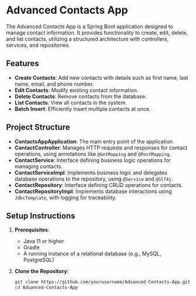 # Advanced Contacts App

The Advanced Contacts App is a Spring Boot application designed to manage contact information. It provides functionality
to create, edit, delete, and list contacts, utilizing a structured architecture with controllers, services, and
repositories.

## Features

- **Create Contacts**: Add new contacts with details such as first name, last name, email, and phone number.
- **Edit Contacts**: Modify existing contact information.
- **Delete Contacts**: Remove contacts from the database.
- **List Contacts**: View all contacts in the system.
- **Batch Insert**: Efficiently insert multiple contacts at once.

## Project Structure

- **ContactsAppApplication**: The main entry point of the application.
- **ContactController**: Manages HTTP requests and responses for contact operations, using annotations like
  `@GetMapping` and `@PostMapping`.
- **ContactService**: Interface defining business logic operations for managing contacts.
- **ContactServiceImpl**: Implements business logic and delegates database operations to the repository, using
  `@Service` and `@Slf4j`.
- **ContactRepository**: Interface defining CRUD operations for contacts.
- **ContactRepositoryImpl**: Implements database interactions using `JdbcTemplate`, with logging for traceability.

## Setup Instructions

1. **Prerequisites**:
    - Java 11 or higher
    - Gradle
    - A running instance of a relational database (e.g., MySQL, PostgreSQL)

2. **Clone the Repository**:
   ```bash
   git clone https://github.com/yourusername/Advanced-Contacts-App.git
   cd Advanced-Contacts-App